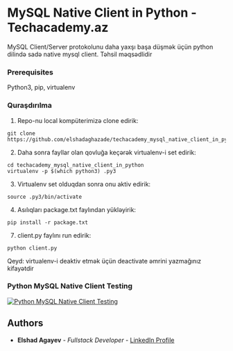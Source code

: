 # MySQL Native Client in Python - Techacademy.az

MySQL Client/Server protokolunu daha yaxşı başa düşmək üçün python dilində sadə native mysql client. Təhsil məqsədlidir

### Prerequisites

Python3, pip, virtualenv

### Quraşdırılma

1. Repo-nu local kompüterimizə clone edirik:
```
git clone https://github.com/elshadaghazade/techacademy_mysql_native_client_in_python.git
```
2. Daha sonra fayllar olan qovluğa keçərək virtualenv-i set edirik:
```
cd techacademy_mysql_native_client_in_python
virtualenv -p $(which python3) .py3
```

3. Virtualenv set olduqdan sonra onu aktiv edirik:
```
source .py3/bin/activate
```

4. Asılıqları package.txt faylından yükləyirik:
```
pip install -r package.txt
```

7. client.py faylını run edirik:
```
python client.py
```

Qeyd: virtualenv-i deaktiv etmək üçün deactivate əmrini yazmağınız kifayətdir

### Python MySQL Native Client Testing
[![Python MySQL Native Client Testing](https://img.youtube.com/vi/lO81kjtdTYc/0.jpg)](https://www.youtube.com/watch?v=lO81kjtdTYc)

## Authors

* **Elshad Agayev** - *Fullstack Developer* - [LinkedIn Profile](https://www.linkedin.com/in/elshadaghazadeh/)
